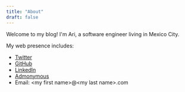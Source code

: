 ```yaml
---
title: "About"
draft: false
---
```


Welcome to my blog! I'm Ari, a software engineer living in Mexico City.

My web presence includes:
- [Twitter](https://twitter.com/AriZerner)
- [GitHub](https://github.com/ari-zerner)
- [LinkedIn](https://www.linkedin.com/in/ari-zerner/)
- [Admonymous](https://www.admonymous.co/ari_zerner)
- Email: \<my first name\>@\<my last name\>.com